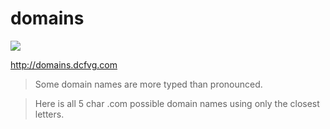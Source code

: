 domains
===

![](http://domains.dcfvg.com/cache-hd/dcfvg.gif)

http://domains.dcfvg.com

> Some domain names are more typed than pronounced. 

> Here is all 5 char .com possible domain names using only the closest letters. 
